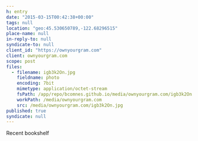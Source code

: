 ```yaml
---
h: entry
date: "2015-03-15T00:42:38+00:00"
tags: null
location: "geo:45.530650789,-122.68296515"
place-name: null
in-reply-to: null
syndicate-to: null
client_id: "https://ownyourgram.com"
client: ownyourgram.com
scope: post
files:
  - filename: igb3k2On.jpg
    fieldname: photo
    encoding: 7bit
    mimetype: application/octet-stream
    fsPath: /app/repo/bcomnes.github.io/media/ownyourgram.com/igb3k2On.jpg
    workPath: /media/ownyourgram.com
    src: /media/ownyourgram.com/igb3k2On.jpg
published: true
syndicate: null
---
```

Recent bookshelf